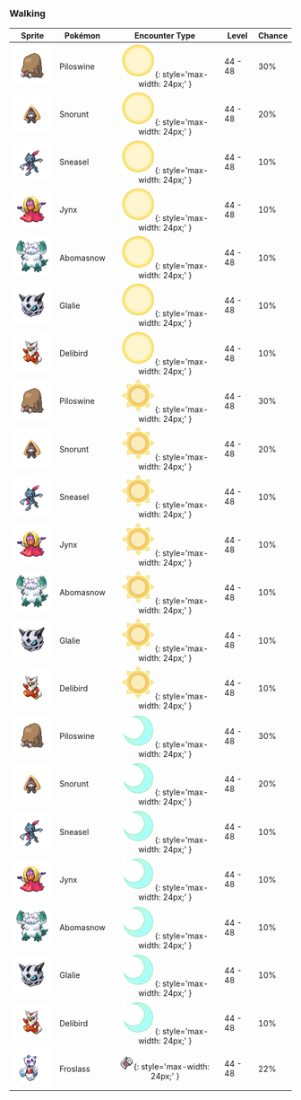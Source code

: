 ### Walking

| Sprite | Pokémon | Encounter Type | Level | Chance |
|:------:|---------|:--------------:|-------|--------|
| ![Piloswine](../../assets/sprites/piloswine/front.gif) | Piloswine | ![Morning](../../assets/encounter_types/morning.png "Morning"){: style='max-width: 24px;' } | 44 - 48 | 30% |
| ![Snorunt](../../assets/sprites/snorunt/front.gif) | Snorunt | ![Morning](../../assets/encounter_types/morning.png "Morning"){: style='max-width: 24px;' } | 44 - 48 | 20% |
| ![Sneasel](../../assets/sprites/sneasel/front.gif) | Sneasel | ![Morning](../../assets/encounter_types/morning.png "Morning"){: style='max-width: 24px;' } | 44 - 48 | 10% |
| ![Jynx](../../assets/sprites/jynx/front.gif) | Jynx | ![Morning](../../assets/encounter_types/morning.png "Morning"){: style='max-width: 24px;' } | 44 - 48 | 10% |
| ![Abomasnow](../../assets/sprites/abomasnow/front.gif) | Abomasnow | ![Morning](../../assets/encounter_types/morning.png "Morning"){: style='max-width: 24px;' } | 44 - 48 | 10% |
| ![Glalie](../../assets/sprites/glalie/front.gif) | Glalie | ![Morning](../../assets/encounter_types/morning.png "Morning"){: style='max-width: 24px;' } | 44 - 48 | 10% |
| ![Delibird](../../assets/sprites/delibird/front.gif) | Delibird | ![Morning](../../assets/encounter_types/morning.png "Morning"){: style='max-width: 24px;' } | 44 - 48 | 10% |
| ![Piloswine](../../assets/sprites/piloswine/front.gif) | Piloswine | ![Day](../../assets/encounter_types/day.png "Day"){: style='max-width: 24px;' } | 44 - 48 | 30% |
| ![Snorunt](../../assets/sprites/snorunt/front.gif) | Snorunt | ![Day](../../assets/encounter_types/day.png "Day"){: style='max-width: 24px;' } | 44 - 48 | 20% |
| ![Sneasel](../../assets/sprites/sneasel/front.gif) | Sneasel | ![Day](../../assets/encounter_types/day.png "Day"){: style='max-width: 24px;' } | 44 - 48 | 10% |
| ![Jynx](../../assets/sprites/jynx/front.gif) | Jynx | ![Day](../../assets/encounter_types/day.png "Day"){: style='max-width: 24px;' } | 44 - 48 | 10% |
| ![Abomasnow](../../assets/sprites/abomasnow/front.gif) | Abomasnow | ![Day](../../assets/encounter_types/day.png "Day"){: style='max-width: 24px;' } | 44 - 48 | 10% |
| ![Glalie](../../assets/sprites/glalie/front.gif) | Glalie | ![Day](../../assets/encounter_types/day.png "Day"){: style='max-width: 24px;' } | 44 - 48 | 10% |
| ![Delibird](../../assets/sprites/delibird/front.gif) | Delibird | ![Day](../../assets/encounter_types/day.png "Day"){: style='max-width: 24px;' } | 44 - 48 | 10% |
| ![Piloswine](../../assets/sprites/piloswine/front.gif) | Piloswine | ![Night](../../assets/encounter_types/night.png "Night"){: style='max-width: 24px;' } | 44 - 48 | 30% |
| ![Snorunt](../../assets/sprites/snorunt/front.gif) | Snorunt | ![Night](../../assets/encounter_types/night.png "Night"){: style='max-width: 24px;' } | 44 - 48 | 20% |
| ![Sneasel](../../assets/sprites/sneasel/front.gif) | Sneasel | ![Night](../../assets/encounter_types/night.png "Night"){: style='max-width: 24px;' } | 44 - 48 | 10% |
| ![Jynx](../../assets/sprites/jynx/front.gif) | Jynx | ![Night](../../assets/encounter_types/night.png "Night"){: style='max-width: 24px;' } | 44 - 48 | 10% |
| ![Abomasnow](../../assets/sprites/abomasnow/front.gif) | Abomasnow | ![Night](../../assets/encounter_types/night.png "Night"){: style='max-width: 24px;' } | 44 - 48 | 10% |
| ![Glalie](../../assets/sprites/glalie/front.gif) | Glalie | ![Night](../../assets/encounter_types/night.png "Night"){: style='max-width: 24px;' } | 44 - 48 | 10% |
| ![Delibird](../../assets/sprites/delibird/front.gif) | Delibird | ![Night](../../assets/encounter_types/night.png "Night"){: style='max-width: 24px;' } | 44 - 48 | 10% |
| ![Froslass](../../assets/sprites/froslass/front.gif) | Froslass | ![Poké Radar](../../assets/encounter_types/poke_radar.png "Poké Radar"){: style='max-width: 24px;' } | 44 - 48 | 22% |

